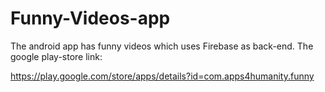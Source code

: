 # Funny-Videos-app

The android app has funny videos which uses Firebase as back-end. 
The google play-store link:

https://play.google.com/store/apps/details?id=com.apps4humanity.funny


